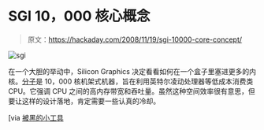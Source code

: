 # SGI 10，000 核心概念

> 原文：<https://hackaday.com/2008/11/19/sgi-10000-core-concept/>

![sgi](img/bd27e1b75c5c067a9ff0a92ef8afc7b2.png "sgi")

在一个大胆的举动中，Silicon Graphics 决定看看如何在一个盒子里塞进更多的内核。[分子](http://blog.wired.com/gadgets/2008/11/sgi-creates-con.html "SGI Creates 10,000-Core Concept Computer | Gadget Lab from Wired.com")是 10，000 核机架式机器，旨在利用英特尔凌动处理器等低成本消费类 CPU。它强调 CPU 之间的高内存带宽和吞吐量。虽然这种空间效率很有意思，但要让这样的设计落地，肯定需要一些认真的冷却。

[via [被黑的小工具](http://hackedgadgets.com/2008/11/19/10000-core-computer/ "10,000 Core Computer - Hacked Gadgets - DIY Tech Blog")